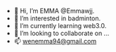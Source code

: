 - 👋 Hi, I’m EMMA @Emmawjj.
- 👀 I’m interested in badminton.
- 🌱 I’m currently learning web3.0.
- 💞️ I’m looking to collaborate on ...
- 📫 wenemma94@gmail.com

<!---
Emmawjj/Emmawjj is a ✨ special ✨ repository because its `README.md` (this file) appears on your GitHub profile.
You can click the Preview link to take a look at your changes.
--->
